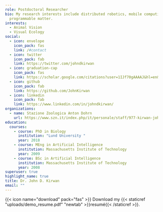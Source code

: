 ```yaml
---
role: Postdoctoral Researcher
bio: My research interests include distributed robotics, mobile computing and
  programmable matter.
interests:
  - Animal Vision
  - Visual Ecology
social:
  - icon: envelope
    icon_pack: fas
    link: /#contact
  - icon: twitter
    icon_pack: fab
    link: https://twitter.com/johndkirwan
  - icon: graduation-cap
    icon_pack: fas
    link: https://scholar.google.com/citations?user=1IJf70gAAAAJ&hl=en&oi=sra
  - icon: github
    icon_pack: fab
    link: https://github.com/JohnKirwan
  - icon: linkedin
    icon_pack: fab
    link: https://www.linkedin.com/in/johndkirwan/
organizations:
  - name: Stazione Zoologica Anton Dohrn
    url: https://www.szn.it/index.php/it/personale/staff/977-kirwan-john-d/9210-kirwan-john-d
education:
  courses:
    - course: PhD in Biology
      institution: "Lund University "
      year: 2018
    - course: MEng in Artificial Intelligence
      institution: Massachusetts Institute of Technology
      year: 2009
    - course: BSc in Artificial Intelligence
      institution: Massachusetts Institute of Technology
      year: 2008
superuser: true
highlight_name: true
title: Dr. John D. Kirwan
email: ""
---
```



{{< icon name="download" pack="fas" >}} Download my {{< staticref "uploads/demo_resume.pdf" "newtab" >}}resumé{{< /staticref >}}.